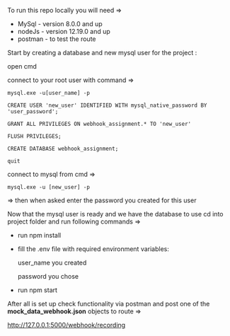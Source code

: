 To run this repo locally you will need =>

- MySql - version 8.0.0 and up
- nodeJs - version 12.19.0 and up
- postman - to test the route

Start by creating a database and new mysql user for the project :

open cmd

connect to your root user with command =>

`mysql.exe -u[user_name] -p`

`CREATE USER 'new_user' IDENTIFIED WITH mysql_native_password BY 'user_password';`

`GRANT ALL PRIVILEGES ON webhook_assignment.* TO 'new_user'`

`FLUSH PRIVILEGES;`

`CREATE DATABASE webhook_assignment;`

`quit`

connect to mysql from cmd
=>

`mysql.exe -u [new_user] -p`

=> then when asked enter the password you created for this user

Now that the mysql user is ready and we have the database to use
cd into project folder and run following commands =>

- run npm install
- fill the .env file with required environment variables:

  user_name you created

  password you chose

- run npm start

After all is set up check functionality via postman
and post one of the
**mock_data_webhook.json** objects to route =>

http://127.0.0.1:5000/webhook/recording
